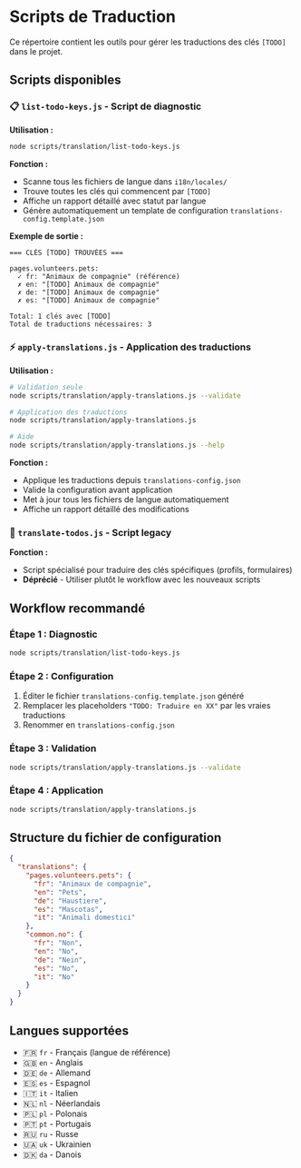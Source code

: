 # Scripts de Traduction

Ce répertoire contient les outils pour gérer les traductions des clés `[TODO]` dans le projet.

## Scripts disponibles

### 📋 `list-todo-keys.js` - Script de diagnostic

**Utilisation :**

```bash
node scripts/translation/list-todo-keys.js
```

**Fonction :**

- Scanne tous les fichiers de langue dans `i18n/locales/`
- Trouve toutes les clés qui commencent par `[TODO]`
- Affiche un rapport détaillé avec statut par langue
- Génère automatiquement un template de configuration `translations-config.template.json`

**Exemple de sortie :**

```
=== CLÉS [TODO] TROUVÉES ===

pages.volunteers.pets:
  ✓ fr: "Animaux de compagnie" (référence)
  ✗ en: "[TODO] Animaux de compagnie"
  ✗ de: "[TODO] Animaux de compagnie"
  ✗ es: "[TODO] Animaux de compagnie"

Total: 1 clés avec [TODO]
Total de traductions nécessaires: 3
```

### ⚡ `apply-translations.js` - Application des traductions

**Utilisation :**

```bash
# Validation seule
node scripts/translation/apply-translations.js --validate

# Application des traductions
node scripts/translation/apply-translations.js

# Aide
node scripts/translation/apply-translations.js --help
```

**Fonction :**

- Applique les traductions depuis `translations-config.json`
- Valide la configuration avant application
- Met à jour tous les fichiers de langue automatiquement
- Affiche un rapport détaillé des modifications

### 🔧 `translate-todos.js` - Script legacy

**Fonction :**

- Script spécialisé pour traduire des clés spécifiques (profils, formulaires)
- **Déprécié** - Utiliser plutôt le workflow avec les nouveaux scripts

## Workflow recommandé

### Étape 1 : Diagnostic

```bash
node scripts/translation/list-todo-keys.js
```

### Étape 2 : Configuration

1. Éditer le fichier `translations-config.template.json` généré
2. Remplacer les placeholders `"TODO: Traduire en XX"` par les vraies traductions
3. Renommer en `translations-config.json`

### Étape 3 : Validation

```bash
node scripts/translation/apply-translations.js --validate
```

### Étape 4 : Application

```bash
node scripts/translation/apply-translations.js
```

## Structure du fichier de configuration

```json
{
  "translations": {
    "pages.volunteers.pets": {
      "fr": "Animaux de compagnie",
      "en": "Pets",
      "de": "Haustiere",
      "es": "Mascotas",
      "it": "Animali domestici"
    },
    "common.no": {
      "fr": "Non",
      "en": "No",
      "de": "Nein",
      "es": "No",
      "it": "No"
    }
  }
}
```

## Langues supportées

- 🇫🇷 `fr` - Français (langue de référence)
- 🇬🇧 `en` - Anglais
- 🇩🇪 `de` - Allemand
- 🇪🇸 `es` - Espagnol
- 🇮🇹 `it` - Italien
- 🇳🇱 `nl` - Néerlandais
- 🇵🇱 `pl` - Polonais
- 🇵🇹 `pt` - Portugais
- 🇷🇺 `ru` - Russe
- 🇺🇦 `uk` - Ukrainien
- 🇩🇰 `da` - Danois
